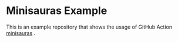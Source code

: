 # Minisauras Example

This is an example repository that shows the usage of GitHub Action [minisauras](https://github.com/TeamTigers/minisauras) .